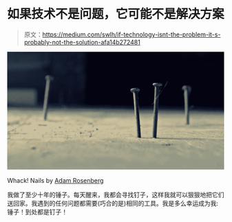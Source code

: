 # 如果技术不是问题，它可能不是解决方案

> 原文：<https://medium.com/swlh/if-technology-isnt-the-problem-it-s-probably-not-the-solution-afa14b272481>

![](img/7c30ab979fcdd413872cb711c86ef1b6.png)

Whack! Nails by [Adam Rosenberg](https://www.flickr.com/photos/adamrosenberg/6344314107/in/photolist-aECgxZ-8Ju8zX-anhgfY-di8DSc-9p5rdR-7xvEKH-7jkiDp-7joVBf-FcFG3y-fxpJ2F-fJi3Kf-2FduhD-am9WQA-7joPVo-2T4Ya-fSC3xr-7joUyY-7jkdoT-ccAK4Q-dXAerS-7joQKN-e62ENk-ETxdY-7jkcwZ-8hed3Z-7jkjuK-bwz17R-8hhsY1-v3dgFs-7jkep2-4Hgqsq-7jpePs-9nn1mk-X5bdc-8hed5T-7jp9My-s9fcp-3eYic5-6SYgst-6nm3Vd-icas2H-dBgsh3-3c8X62-fwoyVC-QyMQ4r-5E1Xqz-96VdSv-9pUYfU-73vPEt-UCsQ4Y)

我做了至少十年的锤子。每天醒来，我都会寻找钉子，这样我就可以狠狠地把它们送回家。我遇到的任何问题都需要(巧合的是)相同的工具。我是多么幸运成为我:锤子！到处都是钉子！